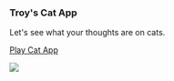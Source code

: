 ### Troy's Cat App

Let's see what your thoughts are on cats.

[Play Cat App](https://tdamico37td.github.io/CatApp/)

<img src="https://images.unsplash.com/photo-1471079688237-3ac9a55f1d6f?ixlib=rb-1.2.1&ixid=eyJhcHBfaWQiOjEyMDd9&auto=format&fit=crop&w=1267&q=80"/>
